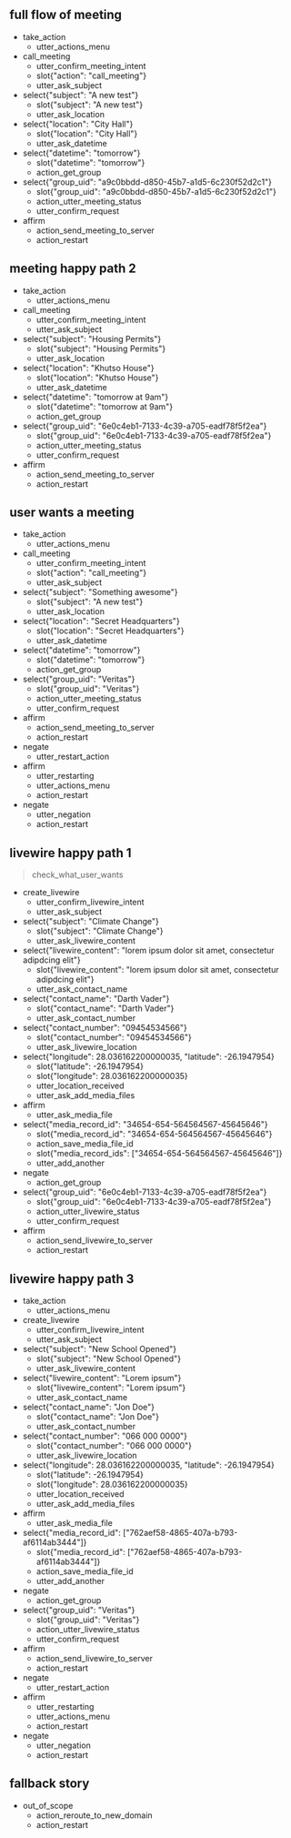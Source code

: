 ## full flow of meeting
* take_action
    - utter_actions_menu
* call_meeting
    - utter_confirm_meeting_intent
    - slot{"action": "call_meeting"}
    - utter_ask_subject
* select{"subject": "A new test"}
    - slot{"subject": "A new test"}
    - utter_ask_location
* select{"location": "City Hall"}
    - slot{"location": "City Hall"}
    - utter_ask_datetime
* select{"datetime": "tomorrow"}
    - slot{"datetime": "tomorrow"}
    - action_get_group
* select{"group_uid": "a9c0bbdd-d850-45b7-a1d5-6c230f52d2c1"}
    - slot{"group_uid": "a9c0bbdd-d850-45b7-a1d5-6c230f52d2c1"}
    - action_utter_meeting_status
    - utter_confirm_request
* affirm
    - action_send_meeting_to_server
    - action_restart

## meeting happy path 2
* take_action
    - utter_actions_menu
* call_meeting
    - utter_confirm_meeting_intent
    - utter_ask_subject
* select{"subject": "Housing Permits"}
    - slot{"subject": "Housing Permits"}
    - utter_ask_location
* select{"location": "Khutso House"}
    - slot{"location": "Khutso House"}
    - utter_ask_datetime
* select{"datetime": "tomorrow at 9am"}
    - slot{"datetime": "tomorrow at 9am"}
    - action_get_group
* select{"group_uid": "6e0c4eb1-7133-4c39-a705-eadf78f5f2ea"}
    - slot{"group_uid": "6e0c4eb1-7133-4c39-a705-eadf78f5f2ea"}
    - action_utter_meeting_status
    - utter_confirm_request
* affirm
    - action_send_meeting_to_server
    - action_restart

## user wants a meeting
* take_action
    - utter_actions_menu
* call_meeting
    - utter_confirm_meeting_intent
    - slot{"action": "call_meeting"}
    - utter_ask_subject
* select{"subject": "Something awesome"}
    - slot{"subject": "A new test"}
    - utter_ask_location
* select{"location": "Secret Headquarters"}
    - slot{"location": "Secret Headquarters"}
    - utter_ask_datetime
* select{"datetime": "tomorrow"}
    - slot{"datetime": "tomorrow"}
    - action_get_group
* select{"group_uid": "Veritas"}
    - slot{"group_uid": "Veritas"}
    - action_utter_meeting_status
    - utter_confirm_request
* affirm
    - action_send_meeting_to_server
    - action_restart
* negate
    - utter_restart_action
* affirm
    - utter_restarting
    - utter_actions_menu
    - action_restart
* negate
    - utter_negation
    - action_restart

## livewire happy path 1
> check_what_user_wants
* create_livewire
    - utter_confirm_livewire_intent
    - utter_ask_subject
* select{"subject": "Climate Change"}
    - slot{"subject": "Climate Change"}
    - utter_ask_livewire_content
* select{"livewire_content": "lorem ipsum dolor sit amet, consectetur adipdcing elit"}
    - slot{"livewire_content": "lorem ipsum dolor sit amet, consectetur adipdcing elit"}
    - utter_ask_contact_name
* select{"contact_name": "Darth Vader"}
    - slot{"contact_name": "Darth Vader"}
    - utter_ask_contact_number
* select{"contact_number": "09454534566"}
    - slot{"contact_number": "09454534566"}
    - utter_ask_livewire_location
* select{"longitude": 28.036162200000035, "latitude": -26.1947954}
    - slot{"latitude": -26.1947954}
    - slot{"longitude": 28.036162200000035}
    - utter_location_received
    - utter_ask_add_media_files
* affirm
    - utter_ask_media_file
* select{"media_record_id": "34654-654-564564567-45645646"}
    - slot{"media_record_id": "34654-654-564564567-45645646"}
    - action_save_media_file_id
    - slot{"media_record_ids": ["34654-654-564564567-45645646"]}
    - utter_add_another
* negate
    - action_get_group
* select{"group_uid": "6e0c4eb1-7133-4c39-a705-eadf78f5f2ea"}
    - slot{"group_uid": "6e0c4eb1-7133-4c39-a705-eadf78f5f2ea"}
    - action_utter_livewire_status
    - utter_confirm_request
* affirm
    - action_send_livewire_to_server
    - action_restart

## livewire happy path 3
* take_action
    - utter_actions_menu
* create_livewire
    - utter_confirm_livewire_intent
    - utter_ask_subject
* select{"subject": "New School Opened"}
    - slot{"subject": "New School Opened"}
    - utter_ask_livewire_content
* select{"livewire_content": "Lorem ipsum"}
    - slot{"livewire_content": "Lorem ipsum"}
    - utter_ask_contact_name
* select{"contact_name": "Jon Doe"}
    - slot{"contact_name": "Jon Doe"}
    - utter_ask_contact_number
* select{"contact_number": "066 000 0000"}
    - slot{"contact_number": "066 000 0000"}
    - utter_ask_livewire_location
* select{"longitude": 28.036162200000035, "latitude": -26.1947954}
    - slot{"latitude": -26.1947954}
    - slot{"longitude": 28.036162200000035}
    - utter_location_received
    - utter_ask_add_media_files
* affirm
    - utter_ask_media_file
* select{"media_record_id": ["762aef58-4865-407a-b793-af6114ab3444"]}
    - slot{"media_record_id": ["762aef58-4865-407a-b793-af6114ab3444"]}
    - action_save_media_file_id
    - utter_add_another
* negate
    - action_get_group
* select{"group_uid": "Veritas"}
    - slot{"group_uid": "Veritas"}
    - action_utter_livewire_status
    - utter_confirm_request
* affirm
    - action_send_livewire_to_server
    - action_restart
* negate
    - utter_restart_action
* affirm
    - utter_restarting
    - utter_actions_menu
    - action_restart
* negate
    - utter_negation
    - action_restart

## fallback story
* out_of_scope
    - action_reroute_to_new_domain
    - action_restart
